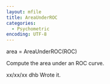 ```yaml
---
layout: mfile
title: AreaUnderROC
categories:
  - Psychometric
encoding: UTF-8
---
```


area = AreaUnderROC(ROC)

Compute the area under an ROC curve.

xx/xx/xx  dhb  Wrote it.